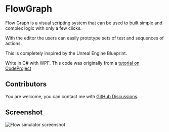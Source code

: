 # FlowGraph
Flow Graph is a visual scripting system that can be used to built simple and complex logic with only a few clicks. 

With the editor the users can easily prototype sets of test and sequences of actions.

This is completely inspired by the Unreal Engine Blueprint.

Write in C# with WPF.
This code was originally from a [tutorial on CodeProject](https://www.codeproject.com/Articles/182683/NetworkView-A-WPF-custom-control-for-visualizing-a)

## Contributors
You are welcome, you can contact me with [GitHub Discussions](https://github.com/xcasadio/CasaEngineMonogame/discussions).

## Screenshot
![Flow simulator screenshot](/flow-simulator.jpg)
